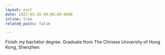 ```yaml
---
layout: post
date: 2023-05-20 00:00:00-0400
inline: true
related_posts: false

---
```


Finish my bachelor degree. Graduate from The Chinese University of Hong Kong, Shenzhen.

